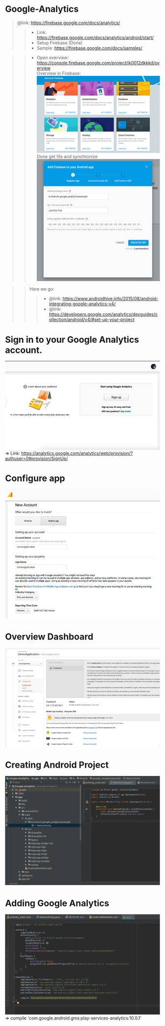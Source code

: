 # Google-Analytics
> @link: https://firebase.google.com/docs/analytics/
>> - Link: https://firebase.google.com/docs/analytics/android/start/
>> - Setup Firebase (Done)
>> - Sample: https://firebase.google.com/docs/samples/

>> - Open overview: https://console.firebase.google.com/project/ik0012dkkkd/overview <br>
>> Overview in Firebase:
![alt text](https://github.com/danisluis6/Google-Analytics/blob/master/g1.png)
>> <br>Done get file and synchronize
![alt text](https://github.com/danisluis6/Google-Analytics/blob/master/g2.png)

>> Here we go:
>>> - @link: https://www.androidhive.info/2015/08/android-integrating-google-analytics-v4/
>>> - @link: https://developers.google.com/analytics/devguides/collection/android/v4/#set-up-your-project

# Sign in to your Google Analytics account.
![alt text](https://github.com/danisluis6/Google-Analytics/blob/master/g3.png)
=> Link: https://analytics.google.com/analytics/web/provision/?authuser=0#provision/SignUp/

# Configure app
![alt text](https://github.com/danisluis6/Google-Analytics/blob/master/g4.png)

# Overview Dashboard
![alt text](https://github.com/danisluis6/Google-Analytics/blob/master/g5.png)

# Creating Android Project
![alt text](https://github.com/danisluis6/Google-Analytics/blob/master/g6.png)

# Adding Google Analytics
![alt text](https://github.com/danisluis6/Google-Analytics/blob/master/g7.png)
=> compile 'com.google.android.gms:play-services-analytics:10.0.1'
